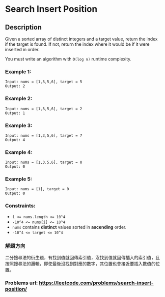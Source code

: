 # Search Insert Position
## Description
Given a sorted array of distinct integers and a target value, return the index if the target is found. If not, return the index where it would be if it were inserted in order.

You must write an algorithm with `O(log n)` runtime complexity.

### Example 1:
    Input: nums = [1,3,5,6], target = 5
    Output: 2

### Example 2:
    Input: nums = [1,3,5,6], target = 2
    Output: 1

### Example 3:
    Input: nums = [1,3,5,6], target = 7
    Output: 4

### Example 4:
    Input: nums = [1,3,5,6], target = 0
    Output: 0

### Example 5:
    Input: nums = [1], target = 0
    Output: 0
    
### Constraints:
* `1 <= nums.length <= 10^4`
* `-10^4 <= nums[i] <= 10^4`
* `nums` contains **distinct** values sorted in **ascending** order.
* `-10^4 <= target <= 10^4`

### 解題方向
二分搜尋法的衍生題，有找到值就回傳索引值，沒找到值就回傳插入的索引值，且按照搜尋法的邏輯，即使最後沒找到對應的數字，其位置也會接近要插入數值的位置。

### Problems url: https://leetcode.com/problems/search-insert-position/